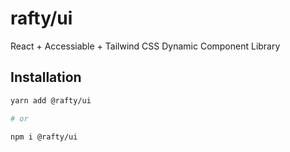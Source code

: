# rafty/ui

React + Accessiable + Tailwind CSS Dynamic Component Library

## Installation

```sh
yarn add @rafty/ui

# or

npm i @rafty/ui
```
